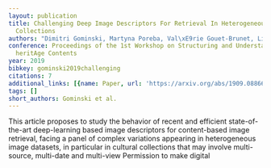 ```yaml
---
layout: publication
title: Challenging Deep Image Descriptors For Retrieval In Heterogeneous Iconographic
  Collections
authors: "Dimitri Gominski, Martyna Poreba, Val\xE9rie Gouet-Brunet, Liming Chen"
conference: Proceedings of the 1st Workshop on Structuring and Understanding of Multimedia
  heritAge Contents
year: 2019
bibkey: gominski2019challenging
citations: 7
additional_links: [{name: Paper, url: 'https://arxiv.org/abs/1909.08866'}]
tags: []
short_authors: Gominski et al.
---
```

This article proposes to study the behavior of recent and efficient
state-of-the-art deep-learning based image descriptors for content-based image
retrieval, facing a panel of complex variations appearing in heterogeneous
image datasets, in particular in cultural collections that may involve
multi-source, multi-date and multi-view Permission to make digital